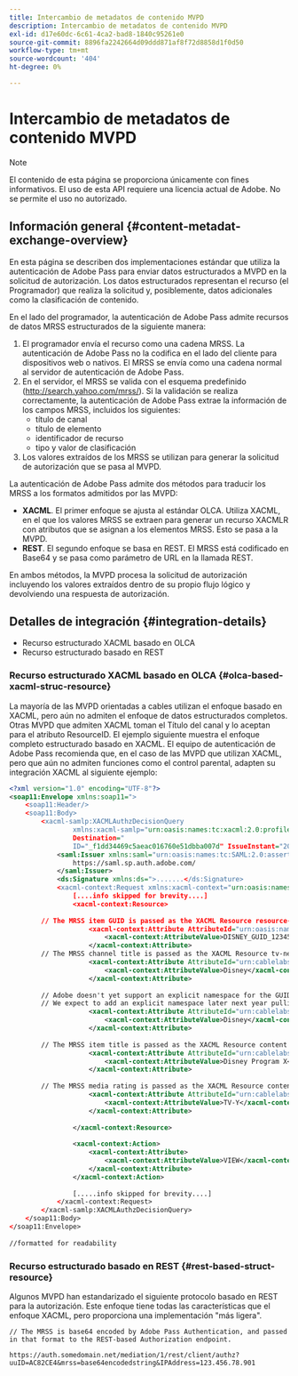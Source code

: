 ```yaml
---
title: Intercambio de metadatos de contenido MVPD
description: Intercambio de metadatos de contenido MVPD
exl-id: d17e60dc-6c61-4ca2-bad8-1840c95261e0
source-git-commit: 8896fa2242664d09ddd871af8f72d8858d1f0d50
workflow-type: tm+mt
source-wordcount: '404'
ht-degree: 0%

---
```


# Intercambio de metadatos de contenido MVPD

>[!NOTE]
>
>El contenido de esta página se proporciona únicamente con fines informativos. El uso de esta API requiere una licencia actual de Adobe. No se permite el uso no autorizado.

## Información general {#content-metadat-exchange-overview}

En esta página se describen dos implementaciones estándar que utiliza la autenticación de Adobe Pass para enviar datos estructurados a MVPD en la solicitud de autorización.  Los datos estructurados representan el recurso (el Programador) que realiza la solicitud y, posiblemente, datos adicionales como la clasificación de contenido.

En el lado del programador, la autenticación de Adobe Pass admite recursos de datos MRSS estructurados de la siguiente manera:

1. El programador envía el recurso como una cadena MRSS. La autenticación de Adobe Pass no la codifica en el lado del cliente para dispositivos web o nativos. El MRSS se envía como una cadena normal al servidor de autenticación de Adobe Pass.
1. En el servidor, el MRSS se valida con el esquema predefinido (http://search.yahoo.com/mrss/).  Si la validación se realiza correctamente, la autenticación de Adobe Pass extrae la información de los campos MRSS, incluidos los siguientes:
   * título de canal
   * título de elemento
   * identificador de recurso
   * tipo y valor de clasificación
1. Los valores extraídos de los MRSS se utilizan para generar la solicitud de autorización que se pasa al MVPD.

La autenticación de Adobe Pass admite dos métodos para traducir los MRSS a los formatos admitidos por las MVPD:

* **XACML**.  El primer enfoque se ajusta al estándar OLCA.  Utiliza XACML, en el que los valores MRSS se extraen para generar un recurso XACMLR con atributos que se asignan a los elementos MRSS.  Esto se pasa a la MVPD.
* **REST**.  El segundo enfoque se basa en REST.  El MRSS está codificado en Base64 y se pasa como parámetro de URL en la llamada REST.

En ambos métodos, la MVPD procesa la solicitud de autorización incluyendo los valores extraídos dentro de su propio flujo lógico y devolviendo una respuesta de autorización.

## Detalles de integración {#integration-details}

* Recurso estructurado XACML basado en OLCA
* Recurso estructurado basado en REST

### Recurso estructurado XACML basado en OLCA {#olca-based-xacml-struc-resource}

La mayoría de las MVPD orientadas a cables utilizan el enfoque basado en XACML, pero aún no admiten el enfoque de datos estructurados completos.  Otras MVPD que admiten XACML toman el Título del canal y lo aceptan para el atributo ResourceID. El ejemplo siguiente muestra el enfoque completo estructurado basado en XACML. El equipo de autenticación de Adobe Pass recomienda que, en el caso de las MVPD que utilizan XACML, pero que aún no admiten funciones como el control parental, adapten su integración XACML al siguiente ejemplo:

```XML
<?xml version="1.0" encoding="UTF-8"?>
<soap11:Envelope xmlns:soap11=">
    <soap11:Header/>
    <soap11:Body>
        <xacml-samlp:XACMLAuthzDecisionQuery
                xmlns:xacml-samlp="urn:oasis:names:tc:xacml:2.0:profile:saml2.0:v2:schema:protocol"
                Destination="
                ID="_f1dd34469c5aeac016760e51dbba007d" IssueInstant="2012-06-26T16:30:24.879Z" Version="2.0">
            <saml:Issuer xmlns:saml="urn:oasis:names:tc:SAML:2.0:assertion">
                https://saml.sp.auth.adobe.com/
            </saml:Issuer>
            <ds:Signature xmlns:ds=">.......</ds:Signature>
            <xacml-context:Request xmlns:xacml-context="urn:oasis:names:tc:xacml:2.0:context:schema:os">
                [....info skipped for brevity....]
                <xacml-context:Resource>
 
        // The MRSS item GUID is passed as the XACML Resource resource-id
                    <xacml-context:Attribute AttributeId="urn:oasis:names:tc:xacml:1.0:resource:resource-id">
                        <xacml-context:AttributeValue>DISNEY_GUID_12345</xacml-context:AttributeValue>
                    </xacml-context:Attribute>
        // The MRSS channel title is passed as the XACML Resource tv-network
                    <xacml-context:Attribute AttributeId="urn:cablelabs:ocla:1.0:attribute:content:tv-network">
                        <xacml-context:AttributeValue>Disney</xacml-context:AttributeValue>
                    </xacml-context:Attribute>
 
        // Adobe doesn't yet support an explicit namespace for the GUID, so we reuse the channel title as the GUID.  
        // We expect to add an explicit namespace later next year pulling it from the GUID scheme attribute.
                    <xacml-context:Attribute AttributeId="urn:cablelabs:ocla:1.0:attribute:content:id:namespace">
                        <xacml-context:AttributeValue>Disney</xacml-context:AttributeValue>
                    </xacml-context:Attribute>
 
        // The MRSS item title is passed as the XACML Resource content title
                    <xacml-context:Attribute AttributeId="urn:cablelabs:ocla:1.0:attribute:content:title">
                        <xacml-context:AttributeValue>Disney Program X</xacml-context:AttributeValue>
                    </xacml-context:Attribute>
 
        // The MRSS media rating is passed as the XACML Resource content rating 
                    <xacml-context:Attribute AttributeId="urn:cablelabs:ocla:1.0:attribute:content:rating:vchip">
                        <xacml-context:AttributeValue>TV-Y</xacml-context:AttributeValue>
                    </xacml-context:Attribute>
 
                </xacml-context:Resource>
 
                <xacml-context:Action>
                    <xacml-context:Attribute>
                        <xacml-context:AttributeValue>VIEW</xacml-context:AttributeValue>
                    </xacml-context:Attribute>
                </xacml-context:Action>
 
                [.....info skipped for brevity....]
            </xacml-context:Request>
        </xacml-samlp:XACMLAuthzDecisionQuery>
    </soap11:Body>
</soap11:Envelope>
 
//formatted for readability
```

### Recurso estructurado basado en REST {#rest-based-struct-resource}

Algunos MVPD han estandarizado el siguiente protocolo basado en REST para la autorización. Este enfoque tiene todas las características que el enfoque XACML, pero proporciona una implementación &quot;más ligera&quot;.

`// The MRSS is base64 encoded by Adobe Pass Authentication, and passed in that format to the REST-based Authorization endpoint.`

`https://auth.somedomain.net/mediation/1/rest/client/authz?uuID=AC82CE4&mrss=base64encodedstring&IPAddress=123.456.78.901`

<!--
>[!RELATEDINFORMATION]
>* [User Metadata Exchange](/help/authentication/mvpd-user-metadata-exchng.md)
>* [Logout](/help/authentication/usecase-mvpd-logout.md)
>* [Programmer Integration Guide: Identifying Protected Resources](/help/authentication/identify-protected-resources.md)
>* [Programmer Integration Guide: User Metadata Exchange](/help/authentication/user-metadata.md)
-->
